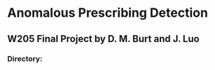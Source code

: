 # Anomalous Prescribing Detection
## W205 Final Project by D. M. Burt and J. Luo


### Directory:


